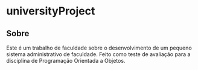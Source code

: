 # universityProject
## Sobre

Este é um trabalho de faculdade sobre o desenvolvimento de um pequeno sistema administrativo de faculdade.
Feito como teste de avaliação para a disciplina de Programação Orientada a Objetos.
